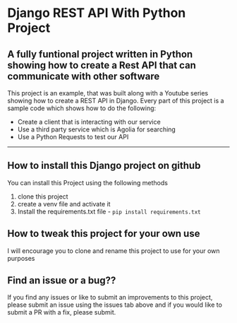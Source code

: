 # Django REST API With Python Project


## A fully funtional project written in Python showing how to create a Rest API that can communicate with other software

This project is an example, that was built along with a Youtube series showing how to create a REST API in Django. Every part of this project is a sample code which shows how to do the following:

* Create a client that is interacting with our service
* Use a third party service which is Agolia for searching
* Use a Python Requests to test our API

---

## How to install this Django project on github

You can install this Project using the following methods

1. clone this project
2. create a venv file and activate it
3. Install the requirements.txt file - `pip install requirements.txt`

## How to tweak this project for your own use

I will encourage you to clone and rename this project to use for your own purposes

## Find an issue or a bug??

If you find any issues or like to submit an improvements to this project, please submit an issue using the issues tab above and if you would like to submit a PR with a fix, please submit.
  